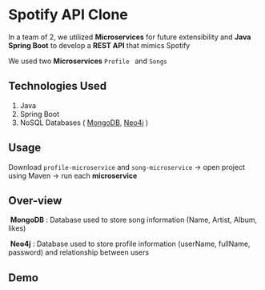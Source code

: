 
# Spotify API Clone

In a team of 2, we utilized **Microservices** for future extensibility and **Java Spring Boot** to develop a **REST API** that mimics Spotify

We used two **Microservices** `Profile ` and `Songs`

## Technologies Used

1. Java
2. Spring Boot
3. NoSQL Databases ( [MongoDB](https://www.mongodb.com/), [Neo4j](https://neo4j.com/) )

## Usage

Download `profile-microservice` and `song-microservice` &rightarrow; open project using Maven &rightarrow; run each **microservice**



## Over-view

​	**MongoDB** : Database used to store song information (Name, Artist, Album, likes)

​	**Neo4j** : Database used to store profile information (userName, fullName, password) and relationship between users


## Demo

